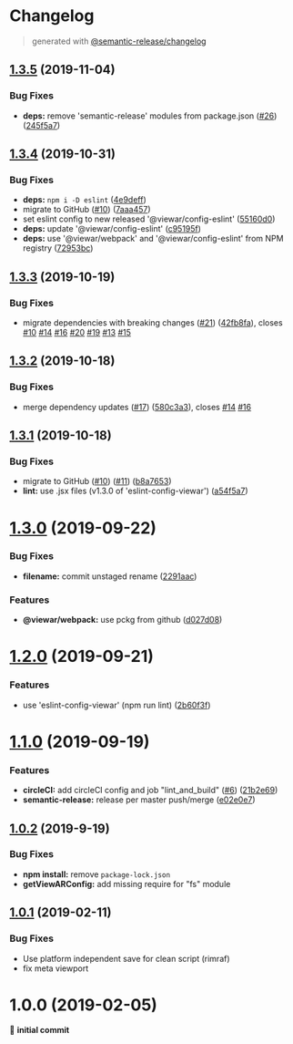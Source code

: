 # Changelog
> generated with [@semantic-release/changelog](https://github.com/semantic-release/changelog)

## [1.3.5](https://github.com/viewar/viewar-boilerplate-react/compare/v1.3.4...v1.3.5) (2019-11-04)

### Bug Fixes

* **deps:** remove 'semantic-release' modules from package.json ([#26](https://github.com/viewar/viewar-boilerplate-react/issues/26)) ([245f5a7](https://github.com/viewar/viewar-boilerplate-react/commit/245f5a7897c6317182ac960069d0320aac30c63f))

## [1.3.4](https://github.com/viewar/viewar-boilerplate-react/compare/v1.3.3...v1.3.4) (2019-10-31)

### Bug Fixes

* **deps:** `npm i -D eslint` ([4e9deff](https://github.com/viewar/viewar-boilerplate-react/commit/4e9deff8e078b0e688a1463cc3a060e4e3f897f0))
* migrate to GitHub ([#10](https://github.com/viewar/viewar-boilerplate-react/issues/10)) ([7aaa457](https://github.com/viewar/viewar-boilerplate-react/commit/7aaa4570cd237757de17920f64adc2b72a663f28))
* set eslint config to new released '@viewar/config-eslint' ([55160d0](https://github.com/viewar/viewar-boilerplate-react/commit/55160d0fee6ba3e3fb90ffde83cacc478cb1a415))
* **deps:** update '@viewar/config-eslint' ([c95195f](https://github.com/viewar/viewar-boilerplate-react/commit/c95195fe51c527075e7c232bf2a4f633f9279ad3))
* **deps:** use '@viewar/webpack' and '@viewar/config-eslint' from NPM registry ([72953bc](https://github.com/viewar/viewar-boilerplate-react/commit/72953bcfb740ddee816c078f252364ce9572c0fa))

## [1.3.3](https://github.com/viewar/viewar-boilerplate-react/compare/v1.3.2...v1.3.3) (2019-10-19)

### Bug Fixes

- migrate dependencies with breaking changes ([#21](https://github.com/viewar/viewar-boilerplate-react/issues/21)) ([42fb8fa](https://github.com/viewar/viewar-boilerplate-react/commit/42fb8fa4d82ff9dbd3b1be7545e5d5e435056a8a)), closes [#10](https://github.com/viewar/viewar-boilerplate-react/issues/10) [#14](https://github.com/viewar/viewar-boilerplate-react/issues/14) [#16](https://github.com/viewar/viewar-boilerplate-react/issues/16) [#20](https://github.com/viewar/viewar-boilerplate-react/issues/20) [#19](https://github.com/viewar/viewar-boilerplate-react/issues/19) [#13](https://github.com/viewar/viewar-boilerplate-react/issues/13) [#15](https://github.com/viewar/viewar-boilerplate-react/issues/15)

## [1.3.2](https://github.com/viewar/viewar-boilerplate-react/compare/v1.3.1...v1.3.2) (2019-10-18)

### Bug Fixes

- merge dependency updates ([#17](https://github.com/viewar/viewar-boilerplate-react/issues/17)) ([580c3a3](https://github.com/viewar/viewar-boilerplate-react/commit/580c3a314f8c71158a077b2fa00b528c20c806ed)), closes [#14](https://github.com/viewar/viewar-boilerplate-react/issues/14) [#16](https://github.com/viewar/viewar-boilerplate-react/issues/16)

## [1.3.1](https://github.com/viewar/viewar-boilerplate-react/compare/v1.3.0...v1.3.1) (2019-10-18)

### Bug Fixes

- migrate to GitHub ([#10](https://github.com/viewar/viewar-boilerplate-react/issues/10)) ([#11](https://github.com/viewar/viewar-boilerplate-react/issues/11)) ([b8a7653](https://github.com/viewar/viewar-boilerplate-react/commit/b8a7653936769c76fdb4833745237e79e157ae0a))
- **lint:** use .jsx files (v1.3.0 of 'eslint-config-viewar') ([a54f5a7](https://github.com/viewar/viewar-boilerplate-react/commit/a54f5a71af22eb7e353bb668a4b1dda8a877cb56))

# [1.3.0](https://github.com/viewar/viewar-boilerplate-react/compare/v1.2.0...v1.3.0) (2019-09-22)

### Bug Fixes

- **filename:** commit unstaged rename ([2291aac](https://github.com/viewar/viewar-boilerplate-react/commit/2291aac))

### Features

- **@viewar/webpack:** use pckg from github ([d027d08](https://github.com/viewar/viewar-boilerplate-react/commit/d027d08))

# [1.2.0](https://github.com/viewar/viewar-boilerplate-react/compare/v1.1.0...v1.2.0) (2019-09-21)

### Features

- use 'eslint-config-viewar' (npm run lint) ([2b60f3f](https://github.com/viewar/viewar-boilerplate-react/commit/2b60f3f))

# [1.1.0](https://github.com/viewar/viewar-boilerplate-react/compare/v1.0.2...v1.1.0) (2019-09-19)

### Features

- **circleCI:** add circleCI config and job "lint_and_build" ([#6](https://github.com/viewar/viewar-boilerplate-react/issues/6)) ([21b2e69](https://github.com/viewar/viewar-boilerplate-react/commit/21b2e69))
- **semantic-release:** release per master push/merge ([e02e0e7](https://github.com/viewar/viewar-boilerplate-react/commit/e02e0e7))

## [1.0.2](https://github.com/viewar/viewar-boilerplate-react/compare/v1.0.1...v1.0.2) (2019-9-19)

### Bug Fixes

- **npm install:** remove `package-lock.json`
- **getViewARConfig:** add missing require for "fs" module

## [1.0.1](https://github.com/viewar/viewar-boilerplate-react/compare/v1.0.0...v1.0.1) (2019-02-11)

### Bug Fixes

- Use platform independent save for clean script (rimraf)
- fix meta viewport

# 1.0.0 (2019-02-05)

🎉 **initial commit**
